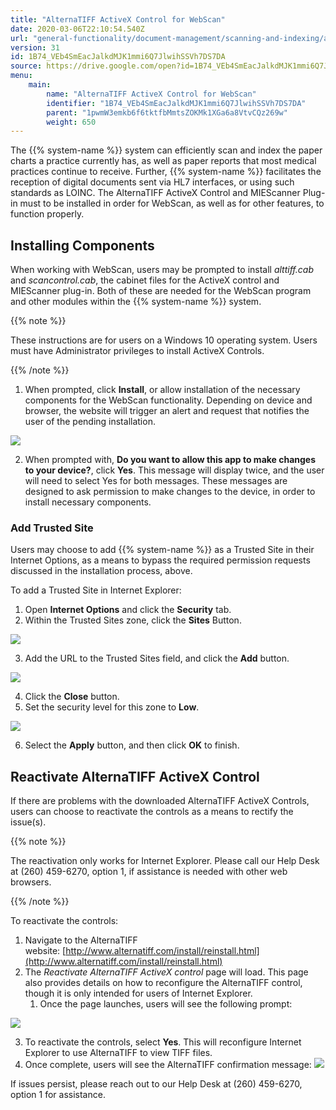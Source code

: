 ```yaml
---
title: "AlternaTIFF ActiveX Control for WebScan"
date: 2020-03-06T22:10:54.540Z
url: "general-functionality/document-management/scanning-and-indexing/alternatiff-activex-control-for-webs.html"
version: 31
id: 1B74_VEb4SmEacJalkdMJK1mmi6Q7JlwihSSVh7DS7DA
source: https://drive.google.com/open?id=1B74_VEb4SmEacJalkdMJK1mmi6Q7JlwihSSVh7DS7DA
menu:
    main:
        name: "AlternaTIFF ActiveX Control for WebScan"
        identifier: "1B74_VEb4SmEacJalkdMJK1mmi6Q7JlwihSSVh7DS7DA"
        parent: "1pwmW3emkb6f6tktfbMmtsZOKMk1XGa6a8VtvCQz269w"
        weight: 650
---
```

The {{% system-name %}} system can efficiently scan and index the paper charts a practice currently has, as well as paper reports that most medical practices continue to receive. Further, {{% system-name %}} facilitates the reception of digital documents sent via HL7 interfaces, or using such standards as LOINC. The AlternaTIFF ActiveX Control and MIEScanner Plug-in must to be installed in order for WebScan, as well as for other features, to function properly.

## Installing Components

When working with WebScan, users may be prompted to install *alttiff.cab* and *scancontrol.cab*, the cabinet files for the ActiveX control and MIEScanner plug-in. Both of these are needed for the WebScan program and other modules within the {{% system-name %}} system.

{{% note %}}

These instructions are for users on a Windows 10 operating system. Users must have Administrator privileges to install ActiveX Controls.

{{% /note %}}


1. When prompted, click <strong>Install</strong>, or allow installation of the necessary components for the WebScan functionality. Depending on device and browser, the website will trigger an alert and request that notifies the user of the pending installation.

![](../../../external_files/eec3dcff2b4a84056fd57fa5e6d4ed02.png)

2. When prompted with, <strong>Do you want to allow this app to make changes to your device?</strong>, click <strong>Yes</strong>. This message will display twice, and the user will need to select Yes for both messages. These messages are designed to ask permission to make changes to the device, in order to install necessary components.

### Add Trusted Site

Users may choose to add {{% system-name %}} as a Trusted Site in their Internet Options, as a means to bypass the required permission requests discussed in the installation process, above.

To add a Trusted Site in Internet Explorer:

1. Open <strong>Internet Options</strong> and click the <strong>Security</strong> tab.
2. Within the Trusted Sites zone, click the <strong>Sites</strong> Button.

![](../../../external_files/4be0fbce934a2b9d061ee23a24c7b333.png)

3. Add the URL to the Trusted Sites field, and click the <strong>Add</strong> button.

![](../../../external_files/5c9b9f5933b5a61fd97757538a79fe5e.png)

4. Click the <strong>Close</strong> button.
5. Set the security level for this zone to <strong>Low</strong>.

![](../../../external_files/aeea8fa891160e4d8bdccccc5cec3fab.png)

6. Select the <strong>Apply</strong> button, and then click <strong>OK</strong> to finish.

## Reactivate AlternaTIFF ActiveX Control

If there are problems with the downloaded AlternaTIFF ActiveX Controls, users can choose to reactivate the controls as a means to rectify the issue(s).

{{% note %}}

The reactivation only works for Internet Explorer. Please call our Help Desk at (260) 459-6270, option 1, if assistance is needed with other web browsers.

{{% /note %}}


To reactivate the controls:

1. Navigate to the AlternaTIFF website: [http://www.alternatiff.com/install/reinstall.html](http://www.alternatiff.com/install/reinstall.html)
2. The <em>Reactivate AlternaTIFF ActiveX control</em> page will load. This page also provides details on how to reconfigure the AlternaTIFF control, though it is only intended for users of Internet Explorer.
    1. Once the page launches, users will see the following prompt:

![](../../../external_files/381f9be2ca2a3354e5305edccd818454.png)

3. To reactivate the controls, select <strong>Yes</strong>. This will reconfigure Internet Explorer to use AlternaTIFF to view TIFF files.
4. Once complete, users will see the AlternaTIFF confirmation message:  ![](../../../external_files/ca7861ad49338566f3e7030c11a7d394.png)

If issues persist, please reach out to our Help Desk at (260) 459-6270, option 1 for assistance.

